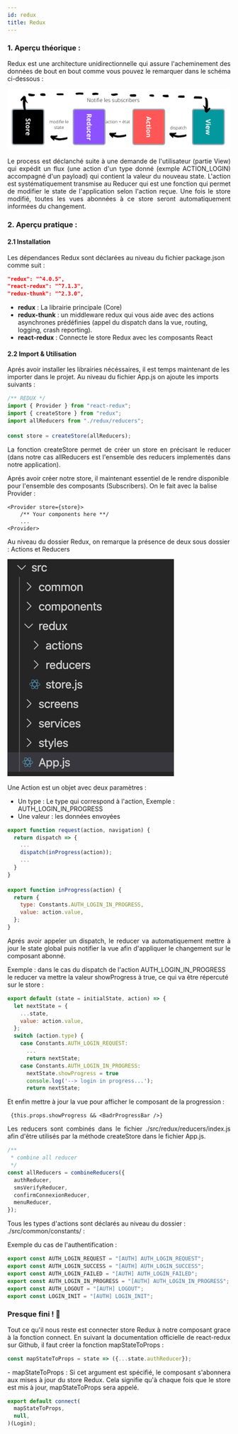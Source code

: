 ```yaml
---
id: redux
title: Redux
---
```


### 1. Aperçu théorique :

<p style='text-align: justify;'>Redux est une architecture unidirectionnelle qui assure l'acheminement des données de bout en bout comme vous pouvez le remarquer dans le schéma ci-dessous : </p>

![alt-text](assets/architecture_redux.png)

<p style='text-align: justify;'>Le process est déclanché suite à une demande de l'utilisateur (partie View) qui expédit un flux (une action d'un type donné (exmple ACTION_LOGIN) accompagné d'un payload) qui contient la valeur du nouveau state. L'action est systématiquement transmise au Reducer qui est une fonction qui permet de modifier le state de l'application selon l'action reçue. Une fois le store modifié, toutes les vues abonnées à ce store seront automatiquement informées du changement.</p>

### 2. Aperçu pratique :

#### 2.1 Installation

Les dépendances Redux sont déclarées au niveau du fichier package.json comme suit :

```json
"redux": "^4.0.5",
"react-redux": "^7.1.3",
"redux-thunk": "^2.3.0",
```

- **redux** : La librairie principale (Core)
- **redux-thunk** : un middleware redux qui vous aide avec des actions asynchrones prédéfinies (appel du dispatch dans la vue, routing, logging, crash reporting).
- **react-redux** : Connecte le store Redux avec les composants React

#### 2.2 Import & Utilisation

Aprés avoir installer les librairies nécéssaires, il est temps maintenant de les importer dans le projet. Au niveau du fichier App.js on ajoute les imports suivants :

```javascript
/** REDUX */
import { Provider } from "react-redux";
import { createStore } from "redux";
import allReducers from "./redux/reducers";

const store = createStore(allReducers);
```

<p style='text-align: justify;'>La fonction createStore permet de créer un store en précisant le reducer (dans notre cas allReducers est l'ensemble des reducers implementés dans notre application).

Aprés avoir créer notre store, il maintenant essentiel de le rendre disponible pour l'ensemble des composants (Subscribers). On le fait avec la balise Provider :

```JSX
<Provider store={store}>
    /** Your components here **/
    ...
<Provider>
```

</p>

Au niveau du dossier Redux, on remarque la présence de deux sous dossier : Actions et Reducers

![alt-text](assets/redux3.png)

Une Action est un objet avec deux paramètres :

- Un type : Le type qui correspond à l'action, Exemple : AUTH_LOGIN_IN_PROGRESS
- Une valeur : les données envoyées

```javascript
export function request(action, navigation) {
  return dispatch => {
    ...
    dispatch(inProgress(action));
    ...
  }
}

export function inProgress(action) {
  return {
    type: Constants.AUTH_LOGIN_IN_PROGRESS,
    value: action.value,
  };
}
```

<p style='text-align: justify;'>Aprés avoir appeler un dispatch, le reducer va automatiquement mettre à jour le state global puis notifier la vue afin d'appliquer le changement sur le composant abonné.

Exemple : dans le cas du dispatch de l'action AUTH_LOGIN_IN_PROGRESS le reducer va mettre la valeur showProgress à true, ce qui va être répercuté sur le store :</p>

```javascript
export default (state = initialState, action) => {
  let nextState = {
    ...state,
    value: action.value,
  };
  switch (action.type) {
    case Constants.AUTH_LOGIN_REQUEST:
      ...
      return nextState;
    case Constants.AUTH_LOGIN_IN_PROGRESS:
      nextState.showProgress = true
      console.log('--> login in progress...');
      return nextState;
```

Et enfin mettre à jour la vue pour afficher le composant de la progression :

```JSX
 {this.props.showProgress && <BadrProgressBar />}
```

<p style='text-align: justify;'>Les reducers sont combinés dans le fichier ./src/redux/reducers/index.js afin d'être utilisés par la méthode createStore dans le fichier App.js.</p>

```javascript
/**
 * combine all reducer
 */
const allReducers = combineReducers({
  authReducer,
  smsVerifyReducer,
  confirmConnexionReducer,
  menuReducer,
});
```

Tous les types d'actions sont déclarés au niveau du dossier : ./src/common/constants/ :

Exemple du cas de l'authentification :

```javascript
export const AUTH_LOGIN_REQUEST = "[AUTH] AUTH_LOGIN_REQUEST";
export const AUTH_LOGIN_SUCCESS = "[AUTH] AUTH_LOGIN_SUCCESS";
export const AUTH_LOGIN_FAILED = "[AUTH] AUTH_LOGIN_FAILED";
export const AUTH_LOGIN_IN_PROGRESS = "[AUTH] AUTH_LOGIN_IN_PROGRESS";
export const AUTH_LOGOUT = "[AUTH] LOGOUT";
export const LOGIN_INIT = "[AUTH] LOGIN_INIT";
```

### Presque fini ! 😬

<p style='text-align: justify;'>Tout ce qu'il nous reste est connecter store Redux à notre composant grace à la fonction connect. En suivant la documentation officielle de react-redux sur Github, il faut créer la fonction mapStateToProps : </p>

```javascript
const mapStateToProps = state => ({...state.authReducer});
```
<p style='text-align: justify;'>
- mapStateToProps :  Si cet argument est spécifié, le composant s'abonnera aux mises à jour du store Redux. Cela signifie qu'à chaque fois que le store est mis à jour, mapStateToProps sera appelé. </p>

```javascript
export default connect(
  mapStateToProps,
  null,
)(Login);
```
